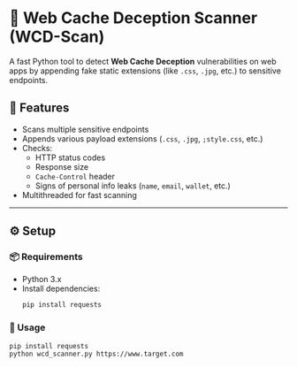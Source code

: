 # 🔐 Web Cache Deception Scanner (WCD-Scan)

A fast Python tool to detect **Web Cache Deception** vulnerabilities on web apps by appending fake static extensions (like `.css`, `.jpg`, etc.) to sensitive endpoints.

## 🚀 Features

- Scans multiple sensitive endpoints
- Appends various payload extensions (`.css`, `.jpg`, `;style.css`, etc.)
- Checks:
  - HTTP status codes
  - Response size
  - `Cache-Control` header
  - Signs of personal info leaks (`name`, `email`, `wallet`, etc.)
- Multithreaded for fast scanning

---

## ⚙️ Setup

### 📦 Requirements

- Python 3.x
- Install dependencies:
  ```bash
  pip install requests

### 🔧 Usage

```bash
pip install requests
python wcd_scanner.py https://www.target.com

